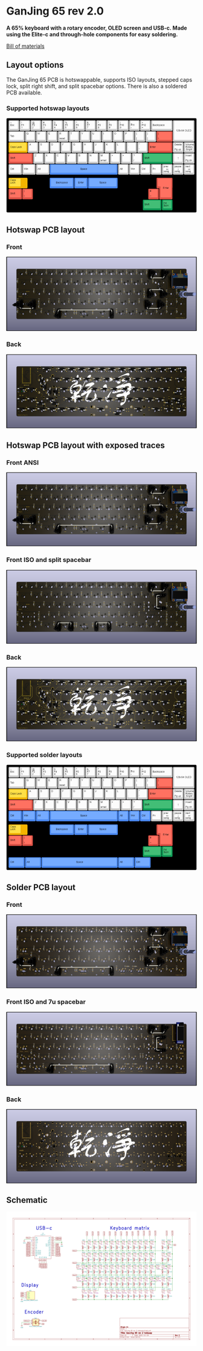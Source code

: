 # GanJing 65 rev 2.0
**A 65% keyboard with a rotary encoder, OLED screen and USB-c. Made using the Elite-c and through-hole components for easy soldering.**

[Bill of materials](https://octopart.com/bom-tool/jvwkTsDN)

## Layout options
The GanJing 65 PCB is hotswappable, supports ISO layouts, stepped caps lock, split right shift, and split spacebar options. There is also a soldered PCB available.

### Supported hotswap layouts
![GanJing-65-2.0](./Images/GanJing_65_rev_2.0_layout_hotswap.png)

## Hotswap PCB layout
### Front
![](./Images/Hotswap/GanJing_65_rev_2.0_hotswap_PCB_front.png)

### Back
![](./Images/Hotswap/GanJing_65_rev_2.0_hotswap_PCB_back.png)

## Hotswap PCB layout with exposed traces
### Front ANSI
![](./Images/Hotswap_exposed_traces/GanJing_65_rev_2.0_hotswap_PCB_exposed_traces_front.png)

### Front ISO and split spacebar
![](./Images/Hotswap_exposed_traces/GanJing_65_rev_2.0_hotswap_PCB_exposed_traces_front_ISO.png)

### Back
![](./Images/Hotswap_exposed_traces/GanJing_65_rev_2.0_hotswap_PCB_exposed_traces_back.png)

### Supported solder layouts
![GanJing-65-2.0](./Images/GanJing_65_rev_2.0_layout_solder.png)

## Solder PCB layout
### Front
![](./Images/Solder/GanJing_65_rev_2.0_solder_PCB_front.png)

### Front ISO and 7u spacebar
![](./Images/Solder/GanJing_65_rev_2.0_solder_PCB_front_alt.png)

### Back
![](./Images/Solder/GanJing_65_rev_2.0_solder_PCB_back.png)

## Schematic
![](./Images/GanJing_65_rev_2.0_schematic.png)
